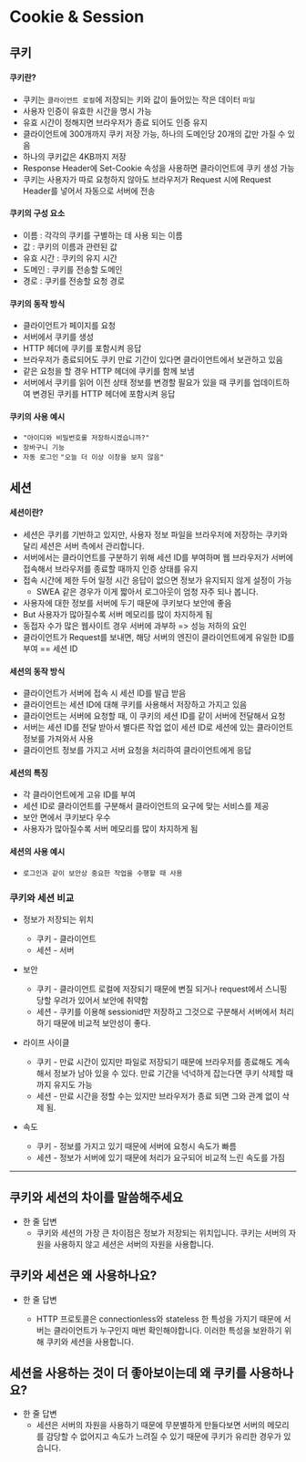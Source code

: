 # Cookie & Session



## 쿠키

#### 쿠키란?

- 쿠키는 `클라이언트 로컬`에 저장되는 키와 값이 들어있는 작은 데이터 `파일`
- 사용자 인증이 유효한 시간을 명시 가능
- 유효 시간이 정해지면 브라우저가 종료 되어도 인증 유지
- 클라이언트에 300개까지 쿠키 저장 가능, 하나의 도메인당 20개의 값만 가질 수 있음
- 하나의 쿠키값은 4KB까지 저장
- Response Header에 Set-Cookie 속성을 사용하면 클라이언트에 쿠키 생성 가능
- 쿠키는 사용자가 따로 요청하지 않아도 브라우저가 Request 시에 Request Header를 넣어서 자동으로 서버에 전송



#### 쿠키의 구성 요소

- 이름 : 각각의 쿠키를 구별하는 데 사용 되는 이름
- 값 : 쿠키의 이름과 관련된 값
- 유효 시간 : 쿠키의 유지 시간
- 도메인 : 쿠키를 전송할 도메인
- 경로 : 쿠키를 전송할 요청 경로



#### 쿠키의 동작 방식

- 클라이언트가 페이지를 요청
- 서버에서 쿠키를 생성
- HTTP 헤더에 쿠키를 포함시켜 응답
- 브라우저가 종료되어도 쿠키 만료 기간이 있다면 클라이언트에서 보관하고 있음
- 같은 요청을 할 경우 HTTP 헤더에 쿠키를 함께 보냄
- 서버에서 쿠키를 읽어 이전 상태 정보를 변경할 필요가 있을 때 쿠키를 업데이트하여 변경된 쿠키를 HTTP 헤더에 포함시켜 응답



#### 쿠키의 사용 예시

- `"아이디와 비밀번호를 저장하시겠습니까?"`
- `장바구니 기능`
- `자동 로그인` `"오늘 더 이상 이창을 보지 않음"`



## 세션

#### 세션이란?

- 세션은 쿠키를 기반하고 있지만, 사용자 정보 파일을 브라우저에 저장하는 쿠키와 달리 세션은 서버 측에서 관리합니다.
- 서버에서는 클라이언트를 구분하기 위해 세션 ID를 부여하며 웹 브라우저가 서버에 접속해서 브라우저를 종료할 때까지 인증 상태를 유지
- 접속 시간에 제한 두어 일정 시간 응답이 없으면 정보가 유지되지 않게 설정이 가능
  - SWEA 같은 경우가 이게 짧아서 로그아웃이 엄청 자주 되나 봅니다.
- 사용자에 대한 정보를 서버에 두기 때문에 쿠키보다 보안에 좋음
- But 사용자가 많아질수록 서버 메모리를 많이 차지하게 됨
- 동접자 수가 많은 웹사이트 경우 서버에 과부하 => 성능 저하의 요인
- 클라이언트가 Request를 보내면, 해당 서버의 엔진이 클라이언트에게 유일한 ID를 부여 == 세션 ID



#### 세션의 동작 방식

- 클라이언트가 서버에 접속 시 세션 ID를 발급 받음
- 클라이언트는 세션 ID에 대해 쿠키를 사용해서 저장하고 가지고 있음
- 클라이언트는 서버에 요청할 때, 이 쿠키의 세션 ID를 같이 서버에 전달해서 요청
- 서버는 세션 ID를 전달 받아서 별다른 작업 없이 세션 ID로 세션에 있는 클라이언트 정보를 가져와서 사용
- 클라이언트 정보를 가지고 서버 요청을 처리하여 클라이언트에게 응답



#### 세션의 특징

- 각 클라이언트에게 고유 ID를 부여
- 세션 ID로 클라이언트를 구분해서 클라이언트의 요구에 맞는 서비스를 제공
- 보안 면에서 쿠키보다 우수
- 사용자가 많아질수록 서버 메모리를 많이 차지하게 됨



#### 세션의 사용 예시

- `로그인과 같이 보안상 중요한 작업을 수행할 때 사용`



### 쿠키와 세션 비교

- 정보가 저장되는 위치
  - 쿠키 - 클라이언트
  - 세션 - 서버

- 보안
  - 쿠키 - 클라이언트 로컬에 저장되기 때문에 변질 되거나 request에서 스니핑 당할 우려가 있어서 보안에 취약함
  - 세션 - 쿠키를 이용해 sessionid만 저장하고 그것으로 구분해서 서버에서 처리하기 때문에 비교적 보안성이 좋다.
- 라이프 사이클
  - 쿠키 - 만료 시간이 있지만 파일로 저장되기 때문에 브라우저를 종료해도 계속해서 정보가 남아 있을 수 있다. 만료 기간을 넉넉하게 잡는다면 쿠키 삭제할 때까지 유지도 가능
  - 세션 - 만료 시간을 정할 수는 있지만 브라우저가 종료 되면 그와 관계 없이 삭제 됨.
- 속도
  - 쿠키 - 정보를 가지고 있기 때문에 서버에 요청시 속도가 빠름
  - 세션 - 정보가 서버에 있기 때문에 처리가 요구되어 비교적 느린 속도를 가짐



---



## 쿠키와 세션의 차이를 말씀해주세요

- 한 줄 답변
  - 쿠키와 세션의 가장 큰 차이점은 정보가 저장되는 위치입니다.
    쿠키는 서버의 자원을 사용하지 않고 세션은 서버의 자원을 사용합니다.



## 쿠키와 세션은 왜 사용하나요?

- 한 줄 답변

  - HTTP 프로토콜은 connectionless와 stateless 한 특성을 가지기 때문에 서버는 클라이언트가 누구인지 매번 확인해야합니다. 이러한 특성을 보완하기 위해 쿠키와 세션을 사용합니다.

  

## 세션을 사용하는 것이 더 좋아보이는데 왜 쿠키를 사용하나요?

- 한 줄 답변
  - 세션은 서버의 자원을 사용하기 때문에 무분별하게 만들다보면 서버의 메모리를 감당할 수 없어지고 속도가 느려질 수 있기 때문에 쿠키가 유리한 경우가 있습니다.